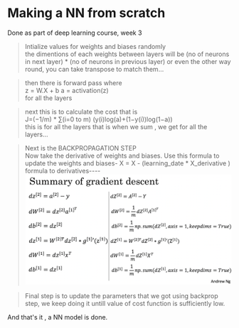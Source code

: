 # Making a NN from scratch

Done as part of deep learning course, week 3   
>Intialize values for weights and biases randomly   
the dimentions of each weights between layers will be (no of neurons in next layer) * (no of neurons in previous layer) or even the other way round, you can take transpose to match them...


>then there is forward pass where   
z = W.X + b
a = activation(z)  
for all the layers

>next this is to calculate the cost that is  
J=(−1/m) * ∑(i=0 to m) (y(i)log(a[](i))+(1−y(i))log(1−a[](i)))  
this is for all the layers that is when we sum , we get for all the layers...




>Next is the BACKPROPAGATION STEP  
Now take the derivative of weights and biases.
Use this formula to update the weights and biases- 
X = X - (learning_date * X_derivative ) 
formula to derivatives----  
![derivatives formula](grad1.png)

>Final step is to update the parameters that we got using backprop step,  we keep doing it untill value of cost function is sufficiently low.


And that's it , a NN model is done.